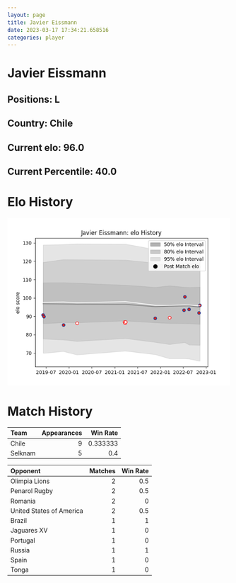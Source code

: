 ```yaml
---  
layout: page  
title: Javier Eissmann  
date: 2023-03-17 17:34:21.658516  
categories: player  
---
```

# Javier Eissmann

## Positions: L

## Country: Chile

## Current elo: 96.0

## Current Percentile: 40.0

# Elo History


![elo history](history_JavierEissmann.png)
# Match History


| Team    |   Appearances |   Win Rate |
|:--------|--------------:|-----------:|
| Chile   |             9 |   0.333333 |
| Selknam |             5 |   0.4      |

| Opponent                 |   Matches |   Win Rate |
|:-------------------------|----------:|-----------:|
| Olimpia Lions            |         2 |        0.5 |
| Penarol Rugby            |         2 |        0.5 |
| Romania                  |         2 |        0   |
| United States of America |         2 |        0.5 |
| Brazil                   |         1 |        1   |
| Jaguares XV              |         1 |        0   |
| Portugal                 |         1 |        0   |
| Russia                   |         1 |        1   |
| Spain                    |         1 |        0   |
| Tonga                    |         1 |        0   |